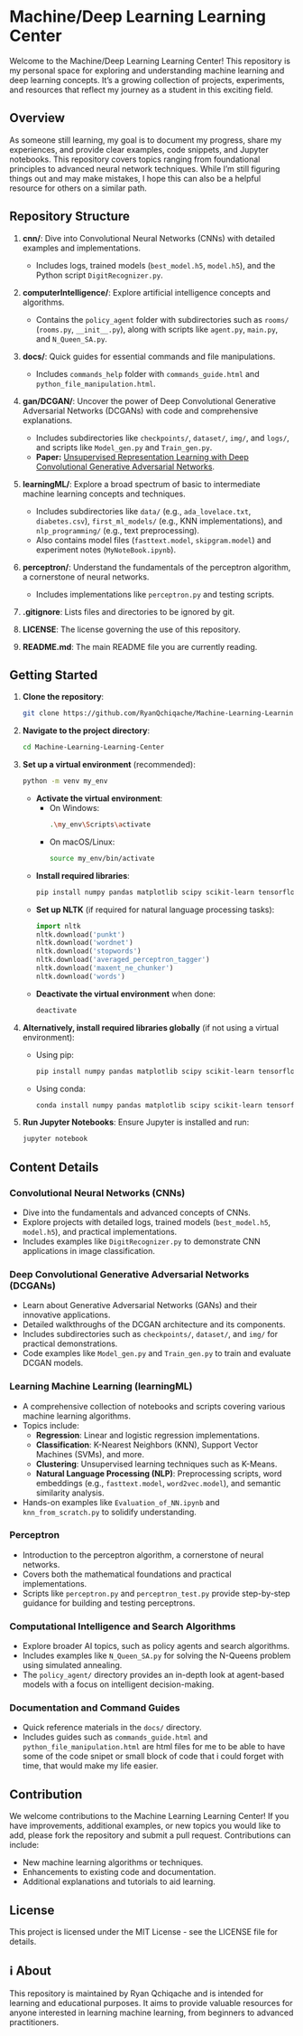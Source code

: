 # Machine/Deep Learning Learning Center 

Welcome to the Machine/Deep Learning Learning Center! This repository is my personal space for exploring and understanding machine learning and deep learning concepts. It’s a growing collection of projects, experiments, and resources that reflect my journey as a student in this exciting field.

## Overview

As someone still learning, my goal is to document my progress, share my experiences, and provide clear examples, code snippets, and Jupyter notebooks. This repository covers topics ranging from foundational principles to advanced neural network techniques. While I’m still figuring things out and may make mistakes, I hope this can also be a helpful resource for others on a similar path.

##  Repository Structure

1. **cnn/**: Dive into Convolutional Neural Networks (CNNs) with detailed examples and implementations.
   - Includes logs, trained models (`best_model.h5`, `model.h5`), and the Python script `DigitRecognizer.py`.

2. **computerIntelligence/**: Explore artificial intelligence concepts and algorithms.
   - Contains the `policy_agent` folder with subdirectories such as `rooms/` (`rooms.py`, `__init__.py`), along with scripts like `agent.py`, `main.py`, and `N_Queen_SA.py`.

3. **docs/**: Quick guides for essential commands and file manipulations.
   - Includes `commands_help` folder with `commands_guide.html` and `python_file_manipulation.html`.

4. **gan/DCGAN/**: Uncover the power of Deep Convolutional Generative Adversarial Networks (DCGANs) with code and comprehensive explanations.
   - Includes subdirectories like `checkpoints/`, `dataset/`, `img/`, and `logs/`, and scripts like `Model_gen.py` and `Train_gen.py`.
   - **Paper:** [Unsupervised Representation Learning with Deep Convolutional Generative Adversarial Networks](https://arxiv.org/abs/1511.06434).

5. **learningML/**: Explore a broad spectrum of basic to intermediate machine learning concepts and techniques.
   - Includes subdirectories like `data/` (e.g., `ada_lovelace.txt`, `diabetes.csv`), `first_ml_models/` (e.g., KNN implementations), and `nlp_programming/` (e.g., text preprocessing).
   - Also contains model files (`fasttext.model`, `skipgram.model`) and experiment notes (`MyNoteBook.ipynb`).

6. **perceptron/**: Understand the fundamentals of the perceptron algorithm, a cornerstone of neural networks.
   - Includes implementations like `perceptron.py` and testing scripts.

7. **.gitignore**: Lists files and directories to be ignored by git.

8. **LICENSE**: The license governing the use of this repository.

9. **README.md**: The main README file you are currently reading.

##  Getting Started

1. **Clone the repository**:
    ```sh
    git clone https://github.com/RyanQchiqache/Machine-Learning-Learning-Center.git
    ```

2. **Navigate to the project directory**:
    ```sh
    cd Machine-Learning-Learning-Center
    ```

3. **Set up a virtual environment** (recommended):
    ```sh
    python -m venv my_env
    ```
   - **Activate the virtual environment**:
     - On Windows:
       ```sh
       .\my_env\Scripts\activate
       ```
     - On macOS/Linux:
       ```sh
       source my_env/bin/activate
       ```
   - **Install required libraries**:
     ```sh
     pip install numpy pandas matplotlib scipy scikit-learn tensorflow torch jupyter nltk seaborn
     ```
   - **Set up NLTK** (if required for natural language processing tasks):
     ```python
     import nltk
     nltk.download('punkt')
     nltk.download('wordnet')
     nltk.download('stopwords')
     nltk.download('averaged_perceptron_tagger')
     nltk.download('maxent_ne_chunker')
     nltk.download('words')
     ```
   - **Deactivate the virtual environment** when done:
     ```sh
     deactivate
     ```

4. **Alternatively, install required libraries globally** (if not using a virtual environment):
    - Using pip:
      ```sh
      pip install numpy pandas matplotlib scipy scikit-learn tensorflow torch jupyter nltk seaborn
      ```
    - Using conda:
      ```sh
      conda install numpy pandas matplotlib scipy scikit-learn tensorflow pytorch jupyter nltk seaborn
      ```

5. **Run Jupyter Notebooks**:
    Ensure Jupyter is installed and run:
    ```sh
    jupyter notebook
    ```

##  Content Details

### Convolutional Neural Networks (CNNs)
- Dive into the fundamentals and advanced concepts of CNNs.
- Explore projects with detailed logs, trained models (`best_model.h5`, `model.h5`), and practical implementations.
- Includes examples like `DigitRecognizer.py` to demonstrate CNN applications in image classification.

### Deep Convolutional Generative Adversarial Networks (DCGANs)
- Learn about Generative Adversarial Networks (GANs) and their innovative applications.
- Detailed walkthroughs of the DCGAN architecture and its components.
- Includes subdirectories such as `checkpoints/`, `dataset/`, and `img/` for practical demonstrations.
- Code examples like `Model_gen.py` and `Train_gen.py` to train and evaluate DCGAN models.

### Learning Machine Learning (learningML)
- A comprehensive collection of notebooks and scripts covering various machine learning algorithms.
- Topics include:
  - **Regression**: Linear and logistic regression implementations.
  - **Classification**: K-Nearest Neighbors (KNN), Support Vector Machines (SVMs), and more.
  - **Clustering**: Unsupervised learning techniques such as K-Means.
  - **Natural Language Processing (NLP)**: Preprocessing scripts, word embeddings (e.g., `fasttext.model`, `word2vec.model`), and semantic similarity analysis.
- Hands-on examples like `Evaluation_of_NN.ipynb` and `knn_from_scratch.py` to solidify understanding.

### Perceptron
- Introduction to the perceptron algorithm, a cornerstone of neural networks.
- Covers both the mathematical foundations and practical implementations.
- Scripts like `perceptron.py` and `perceptron_test.py` provide step-by-step guidance for building and testing perceptrons.

### Computational Intelligence and Search Algorithms
- Explore broader AI topics, such as policy agents and search algorithms.
- Includes examples like `N_Queen_SA.py` for solving the N-Queens problem using simulated annealing.
- The `policy_agent/` directory provides an in-depth look at agent-based models with a focus on intelligent decision-making.

### Documentation and Command Guides
- Quick reference materials in the `docs/` directory.
- Includes guides such as `commands_guide.html` and `python_file_manipulation.html` are html files for me to be able to have some of the code snipet or small block of code that i could forget with time, that would make my life easier.


##  Contribution

We welcome contributions to the Machine Learning Learning Center! If you have improvements, additional examples, or new topics you would like to add, please fork the repository and submit a pull request. Contributions can include:
- New machine learning algorithms or techniques.
- Enhancements to existing code and documentation.
- Additional explanations and tutorials to aid learning.

##  License

This project is licensed under the MIT License - see the LICENSE file for details.

## ℹ About

This repository is maintained by Ryan Qchiqache and is intended for learning and educational purposes. It aims to provide valuable resources for anyone interested in learning machine learning, from beginners to advanced practitioners.
